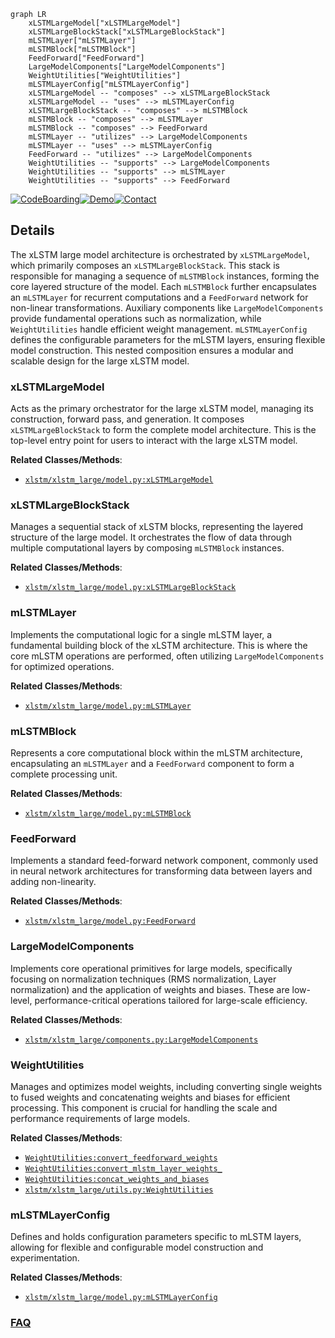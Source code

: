 ```mermaid
graph LR
    xLSTMLargeModel["xLSTMLargeModel"]
    xLSTMLargeBlockStack["xLSTMLargeBlockStack"]
    mLSTMLayer["mLSTMLayer"]
    mLSTMBlock["mLSTMBlock"]
    FeedForward["FeedForward"]
    LargeModelComponents["LargeModelComponents"]
    WeightUtilities["WeightUtilities"]
    mLSTMLayerConfig["mLSTMLayerConfig"]
    xLSTMLargeModel -- "composes" --> xLSTMLargeBlockStack
    xLSTMLargeModel -- "uses" --> mLSTMLayerConfig
    xLSTMLargeBlockStack -- "composes" --> mLSTMBlock
    mLSTMBlock -- "composes" --> mLSTMLayer
    mLSTMBlock -- "composes" --> FeedForward
    mLSTMLayer -- "utilizes" --> LargeModelComponents
    mLSTMLayer -- "uses" --> mLSTMLayerConfig
    FeedForward -- "utilizes" --> LargeModelComponents
    WeightUtilities -- "supports" --> LargeModelComponents
    WeightUtilities -- "supports" --> mLSTMLayer
    WeightUtilities -- "supports" --> FeedForward
```

[![CodeBoarding](https://img.shields.io/badge/Generated%20by-CodeBoarding-9cf?style=flat-square)](https://github.com/CodeBoarding/GeneratedOnBoardings)[![Demo](https://img.shields.io/badge/Try%20our-Demo-blue?style=flat-square)](https://www.codeboarding.org/demo)[![Contact](https://img.shields.io/badge/Contact%20us%20-%20contact@codeboarding.org-lightgrey?style=flat-square)](mailto:contact@codeboarding.org)

## Details

The xLSTM large model architecture is orchestrated by `xLSTMLargeModel`, which primarily composes an `xLSTMLargeBlockStack`. This stack is responsible for managing a sequence of `mLSTMBlock` instances, forming the core layered structure of the model. Each `mLSTMBlock` further encapsulates an `mLSTMLayer` for recurrent computations and a `FeedForward` network for non-linear transformations. Auxiliary components like `LargeModelComponents` provide fundamental operations such as normalization, while `WeightUtilities` handle efficient weight management. `mLSTMLayerConfig` defines the configurable parameters for the mLSTM layers, ensuring flexible model construction. This nested composition ensures a modular and scalable design for the large xLSTM model.

### xLSTMLargeModel
Acts as the primary orchestrator for the large xLSTM model, managing its construction, forward pass, and generation. It composes `xLSTMLargeBlockStack` to form the complete model architecture. This is the top-level entry point for users to interact with the large xLSTM model.


**Related Classes/Methods**:

- <a href="https://github.com/NX-AI/xlstm/blob/main/xlstm/xlstm_large/model.py" target="_blank" rel="noopener noreferrer">`xlstm/xlstm_large/model.py:xLSTMLargeModel`</a>


### xLSTMLargeBlockStack
Manages a sequential stack of xLSTM blocks, representing the layered structure of the large model. It orchestrates the flow of data through multiple computational layers by composing `mLSTMBlock` instances.


**Related Classes/Methods**:

- <a href="https://github.com/NX-AI/xlstm/blob/main/xlstm/xlstm_large/model.py" target="_blank" rel="noopener noreferrer">`xlstm/xlstm_large/model.py:xLSTMLargeBlockStack`</a>


### mLSTMLayer
Implements the computational logic for a single mLSTM layer, a fundamental building block of the xLSTM architecture. This is where the core mLSTM operations are performed, often utilizing `LargeModelComponents` for optimized operations.


**Related Classes/Methods**:

- <a href="https://github.com/NX-AI/xlstm/blob/main/xlstm/xlstm_large/model.py" target="_blank" rel="noopener noreferrer">`xlstm/xlstm_large/model.py:mLSTMLayer`</a>


### mLSTMBlock
Represents a core computational block within the mLSTM architecture, encapsulating an `mLSTMLayer` and a `FeedForward` component to form a complete processing unit.


**Related Classes/Methods**:

- <a href="https://github.com/NX-AI/xlstm/blob/main/xlstm/xlstm_large/model.py" target="_blank" rel="noopener noreferrer">`xlstm/xlstm_large/model.py:mLSTMBlock`</a>


### FeedForward
Implements a standard feed-forward network component, commonly used in neural network architectures for transforming data between layers and adding non-linearity.


**Related Classes/Methods**:

- <a href="https://github.com/NX-AI/xlstm/blob/main/xlstm/xlstm_large/model.py" target="_blank" rel="noopener noreferrer">`xlstm/xlstm_large/model.py:FeedForward`</a>


### LargeModelComponents
Implements core operational primitives for large models, specifically focusing on normalization techniques (RMS normalization, Layer normalization) and the application of weights and biases. These are low-level, performance-critical operations tailored for large-scale efficiency.


**Related Classes/Methods**:

- <a href="https://github.com/NX-AI/xlstm/blob/main/xlstm/xlstm_large/components.py" target="_blank" rel="noopener noreferrer">`xlstm/xlstm_large/components.py:LargeModelComponents`</a>


### WeightUtilities
Manages and optimizes model weights, including converting single weights to fused weights and concatenating weights and biases for efficient processing. This component is crucial for handling the scale and performance requirements of large models.


**Related Classes/Methods**:

- <a href="https://github.com/NX-AI/xlstm/blob/main/xlstm/xlstm_large/utils.py" target="_blank" rel="noopener noreferrer">`WeightUtilities:convert_feedforward_weights`</a>
- <a href="https://github.com/NX-AI/xlstm/blob/main/xlstm/xlstm_large/utils.py" target="_blank" rel="noopener noreferrer">`WeightUtilities:convert_mlstm_layer_weights_`</a>
- <a href="https://github.com/NX-AI/xlstm/blob/main/xlstm/xlstm_large/utils.py" target="_blank" rel="noopener noreferrer">`WeightUtilities:concat_weights_and_biases`</a>
- <a href="https://github.com/NX-AI/xlstm/blob/main/xlstm/xlstm_large/utils.py" target="_blank" rel="noopener noreferrer">`xlstm/xlstm_large/utils.py:WeightUtilities`</a>


### mLSTMLayerConfig
Defines and holds configuration parameters specific to mLSTM layers, allowing for flexible and configurable model construction and experimentation.


**Related Classes/Methods**:

- <a href="https://github.com/NX-AI/xlstm/blob/main/xlstm/xlstm_large/model.py" target="_blank" rel="noopener noreferrer">`xlstm/xlstm_large/model.py:mLSTMLayerConfig`</a>




### [FAQ](https://github.com/CodeBoarding/GeneratedOnBoardings/tree/main?tab=readme-ov-file#faq)